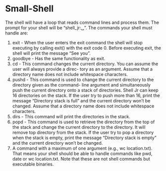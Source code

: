 # Small-Shell

 The shell will have a loop that reads command lines and process them. The prompt for your shell will be
“shell_jr:␣”. The commands your shell must handle are:
1. exit - When the user enters the exit command the shell will stop executing by calling exit() with the
exit code 0. Before executing exit, the shell will print the message “See you”.
2. goodbye - Has the same functionality as exit.
3. cd - This command changes the current directory. You can assume the user will always provide a direc-
tory as an argument. Assume that a directory name does not include whitespace characters.
4. pushd - This command is used to change the current directory to the directory given as the command-
line argument and simultaneously push the current directory onto a stack of directories. Shell Jr can
keep 16 directories on the stack. If the user try to push more than 16, print the message “Directory stack
is full” and the current directory won’t be changed. Assume that a directory name does not include
whitespace characters.
5. dirs - This command will print the directories in the stack.
6. popd - This command is used to retrieve the directory from the top of the stack and change the current
directory to the directory. It will remove top directory from the stack. If the user try to pop a directory
when the stack is empty, print the message “Directory stack is empty” and the current directory won’t
be changed.
7. A command with a maximum of one argument (e.g., wc location.txt). That means your shell should be
able to handle commands like pwd, date or wc location.txt. Note that these are not shell commands but
executable binaries.
